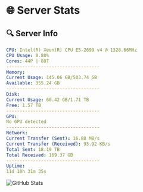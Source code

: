 # 🌐 Server Stats
## 🔍 Server Info
```yaml
CPU: Intel(R) Xeon(R) CPU E5-2699 v4 @ 1328.66MHz
CPU Usage: 0.80%
Cores: 44P | 88T
-----------------------------------
Memory:
Current Usage: 145.06 GB/503.74 GB
Available: 355.24 GB
-----------------------------------
Disk:
Current Usage: 60.42 GB/1.71 TB
Free: 1.57 TB
-----------------------------------
GPU:
No GPU detected
-----------------------------------
Network:
Current Transfer (Sent): 16.88 MB/s
Current Transfer (Received): 93.92 KB/s
Total Sent: 18.19 TB
Total Received: 169.37 GB
-----------------------------------
Uptime:
11d 10h 31m 35s
```
![GitHub Stats](https://img.shields.io/badge/Updated-2025-03-19_07:54:24-blue)